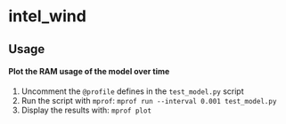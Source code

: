 # intel_wind

## Usage

#### Plot the RAM usage of the model over time
1. Uncomment the `@profile` defines in the `test_model.py` script
2. Run the script with `mprof`:
    ` mprof run --interval 0.001 test_model.py `
3. Display the results with:
    `mprof plot`
